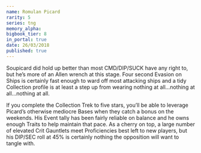 ```yaml
---
name: Romulan Picard
rarity: 5
series: tng
memory_alpha:
bigbook_tier: 8
in_portal: true
date: 26/03/2018
published: true
---
```


Soupicard did hold up better than most CMD/DIP/SUCK have any right to, but he’s more of an Allen wrench at this stage. Four second Evasion on Ships is certainly fast enough to ward off most attacking ships and a tidy Collection profile is at least a step up from wearing nothing at all…nothing at all…nothing at all.

If you complete the Collection Trek to five stars, you’ll be able to leverage Picard’s otherwise mediocre Bases when they catch a bonus on the weekends. His Event tally has been fairly reliable on balance and he owns enough Traits to help maintain that pace. As a cherry on top, a large number of elevated Crit Gauntlets meet Proficiencies best left to new players, but his DIP/SEC roll at 45% is certainly nothing the opposition will want to tangle with.
